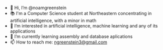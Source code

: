 - 👋 Hi, I’m @noamgreenstein
- 📚 I'm a Computer Science student at Northeastern concentrating in artificial intelligence, with a minor in math
- 👀 I’m interested in artificial intelligence, machine learning and any of its applications
- 🌱 I’m currently learning assembly and database aplications
- 📫 How to reach me: ngreenstein3@gmail.com


